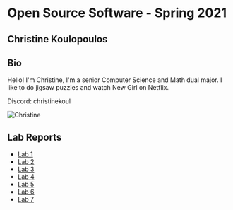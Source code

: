 # Open Source Software - Spring 2021
## Christine Koulopoulos

## Bio
Hello! I'm Christine, I'm a senior Computer Science and Math dual major. I like to do jigsaw puzzles and watch New Girl on Netflix.

Discord: christinekoul

![Christine](images/selfie.jpg)

## Lab Reports
* [Lab 1](https://github.com/christinekoul/oss-repo/blob/master/labs/lab-01/lab01.md)
* [Lab 2](https://github.com/christinekoul/oss-repo/blob/master/labs/lab-02/lab2.md)
* [Lab 3](https://github.com/christinekoul/oss-repo/blob/master/labs/lab-03/lab3.md)
* [Lab 4](https://github.com/christinekoul/oss-repo/blob/master/labs/lab-04/lab4.md)
* [Lab 5](https://github.com/christinekoul/oss-repo/blob/master/labs/lab-05/lab5.md)
* [Lab 6](https://github.com/christinekoul/oss-repo/blob/master/labs/lab-06/lab6.md)
* [Lab 7](https://github.com/christinekoul/oss-repo/blob/master/labs/lab-07/lab7.md)

